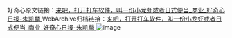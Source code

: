 好奇心原文链接：[来吧，打开打车软件，叫一份小龙虾或者日式便当_商业_好奇心日报-朱凯麟 ](https://www.qdaily.com/articles/10710.html)
WebArchive归档链接：[来吧，打开打车软件，叫一份小龙虾或者日式便当_商业_好奇心日报-朱凯麟 ](http://web.archive.org/web/20190623163201/https://www.qdaily.com/articles/10710.html)
![image](http://ww3.sinaimg.cn/large/007d5XDply1g3wc84xfabj30u02tmh6b)